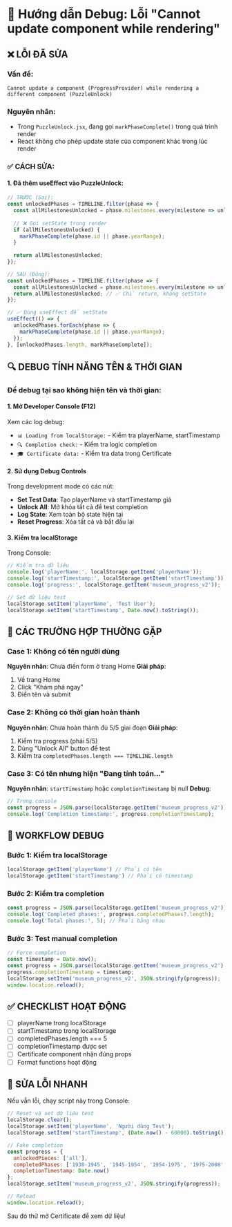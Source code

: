 # 🔧 Hướng dẫn Debug: Lỗi "Cannot update component while rendering"

## ❌ LỖI ĐÃ SỬA

### Vấn đề:
```
Cannot update a component (ProgressProvider) while rendering a different component (PuzzleUnlock)
```

### Nguyên nhân:
- Trong `PuzzleUnlock.jsx`, đang gọi `markPhaseComplete()` trong quá trình render
- React không cho phép update state của component khác trong lúc render

### ✅ CÁCH SỬA:

#### 1. Đã thêm useEffect vào PuzzleUnlock:
```jsx
// TRƯỚC (Sai):
const unlockedPhases = TIMELINE.filter(phase => {
  const allMilestonesUnlocked = phase.milestones.every(milestone => unlockedPieces.includes(milestone.id));
  
  // ❌ Gọi setState trong render
  if (allMilestonesUnlocked) {
    markPhaseComplete(phase.id || phase.yearRange);
  }
  
  return allMilestonesUnlocked;
});

// SAU (Đúng):
const unlockedPhases = TIMELINE.filter(phase => {
  const allMilestonesUnlocked = phase.milestones.every(milestone => unlockedPieces.includes(milestone.id));
  return allMilestonesUnlocked; // ✅ Chỉ return, không setState
});

// ✅ Dùng useEffect để setState
useEffect(() => {
  unlockedPhases.forEach(phase => {
    markPhaseComplete(phase.id || phase.yearRange);
  });
}, [unlockedPhases.length, markPhaseComplete]);
```

## 🔍 DEBUG TÍNH NĂNG TÊN & THỜI GIAN

### Để debug tại sao không hiện tên và thời gian:

#### 1. Mở Developer Console (F12)
Xem các log debug:
- `📊 Loading from localStorage:` - Kiểm tra playerName, startTimestamp
- `🔍 Completion check:` - Kiểm tra logic completion
- `🎓 Certificate data:` - Kiểm tra data trong Certificate

#### 2. Sử dụng Debug Controls
Trong development mode có các nút:
- **Set Test Data**: Tạo playerName và startTimestamp giả
- **Unlock All**: Mở khóa tất cả để test completion
- **Log State**: Xem toàn bộ state hiện tại
- **Reset Progress**: Xóa tất cả và bắt đầu lại

#### 3. Kiểm tra localStorage
Trong Console:
```javascript
// Kiểm tra dữ liệu
console.log('playerName:', localStorage.getItem('playerName'));
console.log('startTimestamp:', localStorage.getItem('startTimestamp'));
console.log('progress:', localStorage.getItem('museum_progress_v2'));

// Set dữ liệu test
localStorage.setItem('playerName', 'Test User');
localStorage.setItem('startTimestamp', Date.now().toString());
```

## 🎯 CÁC TRƯỜNG HỢP THƯỜNG GẶP

### Case 1: Không có tên người dùng
**Nguyên nhân**: Chưa điền form ở trang Home
**Giải pháp**: 
1. Về trang Home
2. Click "Khám phá ngay"
3. Điền tên và submit

### Case 2: Không có thời gian hoàn thành
**Nguyên nhân**: Chưa hoàn thành đủ 5/5 giai đoạn
**Giải pháp**:
1. Kiểm tra progress (phải 5/5)
2. Dùng "Unlock All" button để test
3. Kiểm tra `completedPhases.length === TIMELINE.length`

### Case 3: Có tên nhưng hiện "Đang tính toán..."
**Nguyên nhân**: `startTimestamp` hoặc `completionTimestamp` bị null
**Debug**:
```javascript
// Trong console
const progress = JSON.parse(localStorage.getItem('museum_progress_v2'));
console.log('Completion timestamp:', progress.completionTimestamp);
```

## 🔄 WORKFLOW DEBUG

### Bước 1: Kiểm tra localStorage
```javascript
localStorage.getItem('playerName') // Phải có tên
localStorage.getItem('startTimestamp') // Phải có timestamp
```

### Bước 2: Kiểm tra completion
```javascript
const progress = JSON.parse(localStorage.getItem('museum_progress_v2'));
console.log('Completed phases:', progress.completedPhases?.length);
console.log('Total phases:', 5); // Phải bằng nhau
```

### Bước 3: Test manual completion
```javascript
// Force completion
const timestamp = Date.now();
const progress = JSON.parse(localStorage.getItem('museum_progress_v2') || '{}');
progress.completionTimestamp = timestamp;
localStorage.setItem('museum_progress_v2', JSON.stringify(progress));
window.location.reload();
```

## ✅ CHECKLIST HOẠT ĐỘNG

- [ ] playerName trong localStorage
- [ ] startTimestamp trong localStorage  
- [ ] completedPhases.length === 5
- [ ] completionTimestamp được set
- [ ] Certificate component nhận đúng props
- [ ] Format functions hoạt động

## 🎯 SỬA LỖI NHANH

Nếu vẫn lỗi, chạy script này trong Console:
```javascript
// Reset và set dữ liệu test
localStorage.clear();
localStorage.setItem('playerName', 'Người dùng Test');
localStorage.setItem('startTimestamp', (Date.now() - 60000).toString());

// Fake completion
const progress = {
  unlockedPieces: ['all'],
  completedPhases: ['1930-1945', '1945-1954', '1954-1975', '1975-2000', '2000-now'],
  completionTimestamp: Date.now()
};
localStorage.setItem('museum_progress_v2', JSON.stringify(progress));

// Reload
window.location.reload();
```

Sau đó thử mở Certificate để xem dữ liệu!